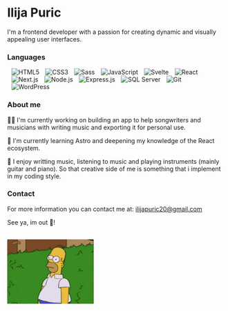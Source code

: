 # Ilija Puric

I'm a frontend developer with a passion for creating dynamic and visually appealing user interfaces.

### Languages

<img
  width="50px"
  style="padding-left:10px"
  alt="HTML5"
  src="https://cdn.jsdelivr.net/gh/devicons/devicon@latest/icons/html5/html5-original.svg"
/>
<img
  width="50px"
  style="padding-left:10px"
  alt="CSS3"
  src="https://cdn.jsdelivr.net/gh/devicons/devicon@latest/icons/css3/css3-original.svg"
/>
<img
  width="50px"
  style="padding-left:10px"
  alt="Sass"
  src="https://cdn.jsdelivr.net/gh/devicons/devicon@latest/icons/sass/sass-original.svg"
/>
<img
  width="50px"
  style="padding-left:10px"
  alt="JavaScript"
  src="https://cdn.jsdelivr.net/gh/devicons/devicon@latest/icons/javascript/javascript-original.svg"
/>
<img
  width="50px"
  style="padding-left:10px"
  alt="Svelte"
  src="https://cdn.jsdelivr.net/gh/devicons/devicon@latest/icons/svelte/svelte-original.svg"
/>
<img
  width="50px"
  style="padding-left:10px"
  alt="React"
  src="https://cdn.jsdelivr.net/gh/devicons/devicon@latest/icons/react/react-original.svg"
/>
<img
  width="50px"
  style="padding-left:10px"
  alt="Next.js"
  src="https://cdn.jsdelivr.net/gh/devicons/devicon@latest/icons/nextjs/nextjs-original.svg"
/>
<img
  width="50px"
  style="padding-left:10px"
  alt="Node.js"
  src="https://cdn.jsdelivr.net/gh/devicons/devicon@latest/icons/nodejs/nodejs-original-wordmark.svg"
/>
<img
  width="50px"
  style="padding-left:10px"
  alt="Express.js"
  src="https://cdn.jsdelivr.net/gh/devicons/devicon@latest/icons/express/express-original-wordmark.svg" />
<img
  width="50px"
  style="padding-left:10px"
  alt="SQL Server"
  src="https://cdn.jsdelivr.net/gh/devicons/devicon@latest/icons/microsoftsqlserver/microsoftsqlserver-original.svg"
/>
<img 
  width="50px"
  style="padding-left:10px"
  alt="Git"   
  src="https://cdn.jsdelivr.net/gh/devicons/devicon@latest/icons/git/git-original.svg" />
<img
  width="50px"
  style="padding-left:10px"
  alt="WordPress"
  src="https://cdn.jsdelivr.net/gh/devicons/devicon@latest/icons/wordpress/wordpress-original.svg"
/>

### About me

👩‍💻 I'm currently working on building an app to help songwriters and musicians with writing music and exporting it for personal use.

🧠 I'm currently learning Astro and deepening my knowledge of the React ecosystem.

🎵 I enjoy writting music, listening to music and playing instruments (mainly guitar and piano). So that creative side of me is something that i implement in my coding style.

### Contact

For more information you can contact me at: ilijapuric20@gmail.com

See ya, im out 👋!

<br/>
<img
  width="200px"
  src="static/the-simpsons-homer-simpson.gif"
  alt="hommer in bush"
/>
